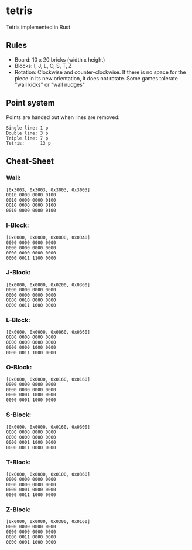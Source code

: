 # tetris
Tetris implemented in Rust

## Rules
* Board: 10 x 20 bricks (width x height)
* Blocks: I, J, L, O, S, T, Z
* Rotation: Clockwise and counter-clockwise. If there is no space for the piece
  in its new orientation, it does not rotate. Some games tolerate "wall kicks"
  or "wall nudges"

## Point system
Points are handed out when lines are removed:

```
Single line: 1 p
Double line: 3 p
Triple line: 7 p
Tetris:      13 p
```


## Cheat-Sheet

### Wall:
```
[0x3003, 0x3003, 0x3003, 0x3003]
0010 0000 0000 0100
0010 0000 0000 0100
0010 0000 0000 0100
0010 0000 0000 0100
```

### I-Block:
```
[0x0000, 0x0000, 0x0000, 0x03A0]
0000 0000 0000 0000
0000 0000 0000 0000
0000 0000 0000 0000
0000 0011 1100 0000
```

### J-Block:
```
[0x0000, 0x0000, 0x0200, 0x0360]
0000 0000 0000 0000
0000 0000 0000 0000
0000 0010 0000 0000
0000 0011 1000 0000
```

### L-Block:
```
[0x0000, 0x0000, 0x0060, 0x0360]
0000 0000 0000 0000
0000 0000 0000 0000
0000 0000 1000 0000
0000 0011 1000 0000
```

### O-Block:
```
[0x0000, 0x0000, 0x0160, 0x0160]
0000 0000 0000 0000
0000 0000 0000 0000
0000 0001 1000 0000
0000 0001 1000 0000
```

### S-Block:
```
[0x0000, 0x0000, 0x0160, 0x0300]
0000 0000 0000 0000
0000 0000 0000 0000
0000 0001 1000 0000
0000 0011 0000 0000
```

### T-Block:
```
[0x0000, 0x0000, 0x0100, 0x0360]
0000 0000 0000 0000
0000 0000 0000 0000
0000 0001 0000 0000
0000 0011 1000 0000
```

### Z-Block:
```
[0x0000, 0x0000, 0x0300, 0x0160]
0000 0000 0000 0000
0000 0000 0000 0000
0000 0011 0000 0000
0000 0001 1000 0000
```
